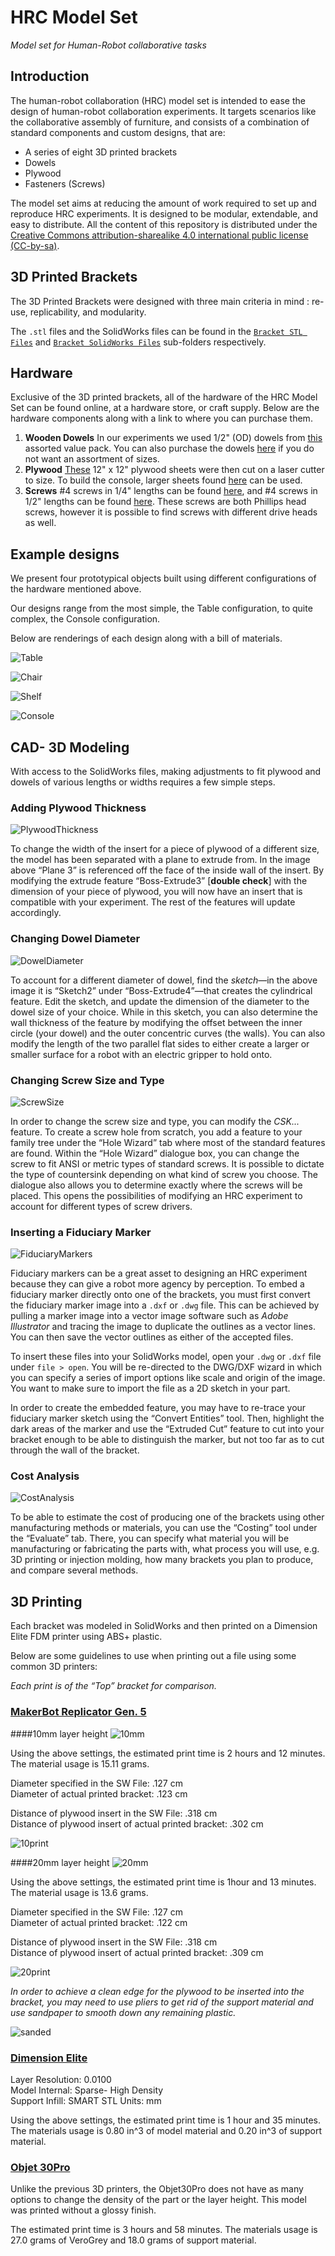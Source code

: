 # HRC Model Set
_Model set for Human-Robot collaborative tasks_

## Introduction

The human-robot collaboration (HRC) model set is intended to ease the design of human-robot collaboration experiments.
It targets scenarios like the collaborative assembly of furniture, and consists of a combination of standard components and custom designs, that are:

 * A series of eight 3D printed brackets
 * Dowels
 * Plywood
 * Fasteners (Screws)

The model set aims at reducing the amount of work required to set up and reproduce HRC experiments.
It is designed to be modular, extendable, and easy to distribute. All the content of this repository is distributed under the [Creative Commons attribution-sharealike 4.0 international public license (CC-by-sa)](https://creativecommons.org/licenses/by-sa/4.0/legalcode).


## 3D Printed Brackets

The 3D Printed Brackets were designed with three main criteria in mind : re-use, replicability, and modularity.


The `.stl` files and the SolidWorks files can be found in the [`Bracket STL Files`](https://github.com/ScazLab/HRC-model-set/tree/master/Bracket%20STL%20Files) and [`Bracket SolidWorks Files`](https://github.com/ScazLab/HRC-model-set/tree/master/Bracket%20SolidWorks%20Files) sub-folders respectively.

## Hardware

Exclusive of the 3D printed brackets, all of the hardware of the HRC Model Set can be found online, at a hardware store, or craft supply. Below are the hardware components along with a link to where you can purchase them.

1. __Wooden Dowels__ In our experiments we used 1/2" (OD) dowels from [this]( https://www.amazon.com/gp/product/B00YDLVP9C/ref=oh_aui_search_detailpage?ie=UTF8&psc=1) assorted value pack. You can also purchase the dowels [here](https://www.amazon.com/Wooden-Dowel-Rods-12-Bag/dp/B00XQI3NJS/ref=sr_1_2?ie=UTF8&qid=1488559469&sr=8-2&keywords=1%2F2%22+craft+dowel) if you do not want an assortment of sizes.
2. __Plywood__ [These](https://www.amazon.com/gp/product/B00CQKYZPI/ref=oh_aui_search_detailpage?ie=UTF8&psc=1) 12" x 12" plywood sheets were then cut on a laser cutter to size. To build the console, larger sheets found [here](https://www.amazon.com/Baltic-Birch-Plywood-Scroll-Woodpeckers/dp/B01MQTWKBX/ref=sr_1_1_m?s=arts-crafts&ie=UTF8&qid=1488566139&sr=1-1&keywords=24%22x24%22%2Bcraft%2Bplywood&th=1) can be used.
3. __Screws__ #4 screws in 1/4" lengths can be found [here](https://www.amazon.com/gp/product/B01HAEX8C0/ref=oh_aui_search_detailpage?ie=UTF8&psc=1), and #4 screws in 1/2" lengths can be found [here](https://www.amazon.com/gp/product/B00OKIT234/ref=oh_aui_search_detailpage?ie=UTF8&psc=1). These screws are both Phillips head screws, however it is possible to find screws with different drive heads as well.

## Example designs

We present four prototypical objects built using different configurations of the hardware mentioned above.

Our designs range from the most simple, the Table configuration, to quite complex, the Console configuration.

Below are renderings of each design along with a bill of materials.

![Table](https://cloud.githubusercontent.com/assets/12373812/23683629/0b698e6c-0368-11e7-8cdd-c7b93e4e4a9a.jpg)

![Chair](https://cloud.githubusercontent.com/assets/12373812/23683588/d4976b34-0367-11e7-8ffe-7fc8ab9b6dd6.jpg)

![Shelf](https://cloud.githubusercontent.com/assets/12373812/23683615/f7b5769c-0367-11e7-9f4d-f1979abac6a7.jpg)

![Console](https://cloud.githubusercontent.com/assets/12373812/23683601/e2a5c1bc-0367-11e7-9647-fbce437b5b30.jpg)



## CAD- 3D Modeling
With access to the SolidWorks files, making adjustments to fit plywood and dowels of various lengths or widths requires a few simple steps.

### Adding Plywood Thickness

![PlywoodThickness](https://cloud.githubusercontent.com/assets/12373812/23572174/50f8ab50-003b-11e7-9cb4-f687dbdad2df.PNG)

To change the width of the insert for a piece of plywood of a different size, the model has been separated with a plane to extrude from. In the image above “Plane 3” is referenced off the face of the inside wall of the insert. By modifying the extrude feature “Boss-Extrude3” [**double check**] with the dimension of your piece of plywood, you will now have an insert that is compatible with your experiment. The rest of the features will update accordingly.

### Changing Dowel Diameter

![DowelDiameter](https://cloud.githubusercontent.com/assets/12373812/23584150/2f4ee744-0126-11e7-896a-cab7d1c7ae53.PNG)

To account for a different diameter of dowel, find the _sketch_—in the above image it is “Sketch2” under “Boss-Extrude4”—that creates the cylindrical feature. Edit the sketch, and update the dimension of the diameter to the dowel size of your choice. While in this sketch, you can also determine the wall thickness of the feature by modifying the offset between the inner circle (your dowel) and the outer concentric curves (the walls). You can also modify the length of the two parallel flat sides to either create a larger or smaller surface for a robot with an electric gripper to hold onto.

### Changing Screw Size and Type

![ScrewSize](https://cloud.githubusercontent.com/assets/12373812/23584211/623c8ca4-0128-11e7-88cd-b997aac6dd68.PNG)

In order to change the screw size and type, you can modify the _CSK..._ feature. To create a screw hole from scratch, you add a feature to your family tree under the “Hole Wizard” tab where most of the standard features are found. Within the “Hole Wizard” dialogue box, you can change the screw to fit ANSI or metric types of standard screws. It is possible to dictate the type of countersink depending on what kind of screw you choose. The dialogue also allows you to determine exactly where the screws will be placed. This opens the possibilities of modifying an HRC experiment to account for different types of screw drivers.

### Inserting a Fiduciary Marker

![FiduciaryMarkers](https://cloud.githubusercontent.com/assets/4378663/23570411/0733191e-0032-11e7-8050-d8c79e5c967f.PNG)

Fiduciary markers can be a great asset to designing an HRC experiment because they can give a robot more agency by perception. To embed a fiduciary marker directly onto one of the brackets, you must first convert the fiduciary marker image into a `.dxf` or `.dwg` file. This can be achieved by pulling a marker image into a vector image software such as *Adobe Illustrator* and tracing the image to duplicate the outlines as a vector lines. You can then save the vector outlines as either of the accepted files.

To insert these files into your SolidWorks model, open your `.dwg` or `.dxf` file under `file > open`. You will be re-directed to the DWG/DXF wizard in which you can specify a series of import options like scale and origin of the image. You want to make sure to import the file as a 2D sketch in your part.

In order to create the embedded feature, you may have to re-trace your fiduciary marker sketch using the “Convert Entities” tool. Then, highlight the dark areas of the marker and use the “Extruded Cut” feature to cut into your bracket enough to be able to distinguish the marker, but not too far as to cut through the wall of the bracket.

### Cost Analysis

![CostAnalysis](https://cloud.githubusercontent.com/assets/12373812/23584326/40ebc246-012c-11e7-97c9-024668e0ac44.PNG)

To be able to estimate the cost of producing one of the brackets using other manufacturing methods or materials, you can use the “Costing” tool under the “Evaluate” tab. There, you can specify what material you will be manufacturing or fabricating the parts with, what process you will use, e.g. 3D printing or injection molding, how many brackets you plan to produce, and compare several methods.

## 3D Printing

Each bracket <!-- Add something about in the paper?--> was modeled in SolidWorks and then printed on a Dimension Elite FDM printer using ABS+ plastic. <!-- Insert settings -->

Below are some guidelines to use when printing out a file using some common 3D printers:

*Each print is of the “Top” bracket for comparison.*

### [MakerBot Replicator Gen. 5](https://www.makerbot.com/replicator/)

####10mm layer height
![10mm](https://cloud.githubusercontent.com/assets/12373812/23683332/701683da-0366-11e7-8ba1-3ac8efa29b85.PNG)

Using the above settings, the estimated print time is 2 hours and 12 minutes. The material usage is 15.11 grams.

Diameter specified in the SW File: .127 cm  
Diameter of actual printed bracket: .123 cm

Distance of plywood insert in the SW File: .318 cm 	
Distance of plywood insert of actual printed bracket: .302 cm

![10print](https://cloud.githubusercontent.com/assets/12373812/23770608/afaff860-04e1-11e7-89b4-5f637e37c9e0.JPG)

####20mm layer height
![20mm](https://cloud.githubusercontent.com/assets/12373812/23683341/7c1b8fb8-0366-11e7-82f6-870d0b399e3f.PNG)

Using the above settings, the estimated print time is 1hour and 13 minutes. The material usage is 13.6 grams.

Diameter specified in the SW File: .127 cm  
Diameter of actual printed bracket: .122 cm

Distance of plywood insert in the SW File: .318 cm 	
Distance of plywood insert of actual printed bracket: .309 cm

![20print](https://cloud.githubusercontent.com/assets/12373812/23770588/9837019c-04e1-11e7-904c-8a529ec3e6c5.JPG)

*In order to achieve a clean edge for the plywood to be inserted into the bracket, you may need to use pliers to get rid of the support material and use sandpaper to smooth down any remaining plastic.*  

![sanded](https://cloud.githubusercontent.com/assets/12373812/23770600/a79328a0-04e1-11e7-8bd3-d68dca7c0e5d.JPG)


### [Dimension Elite](http://www.stratasys.com/~/media/Main/Files/Machine_Spec_Sheets/PSS_FDM_DimElite.pdf?la=en)

Layer Resolution: 0.0100  
Model Internal: Sparse- High Density  
Support Infill: SMART
STL Units: mm

Using the above settings, the estimated print time is 1 hour and 35 minutes. The materials usage is 0.80 in^3 of model material and 0.20 in^3 of support material.


### [Objet 30Pro](http://www.stratasys.com/3d-printers/design-series/objet30?cid=70130000001stsN&utm_ad=Objet30&utm_source=google&utm_term=objet30&utm_campaign=Search+-+US+-+Brand&utm_medium=cpc&utm_content=sDBnZ7UQ1_dc%7Cpcrid%7C102344693641%7Cpkw%7Cobjet30%7Cpmt%7Cp%7C&gclid=CJ2l8qOBu9ICFZCFswodHTwPbg)

Unlike the previous 3D printers, the Objet30Pro does not have as many options to change the density of the part or the layer height. This model was printed without a glossy finish.

The estimated print time is 3 hours and 58 minutes. The materials usage is 27.0 grams of VeroGrey and 18.0 grams of support material.
